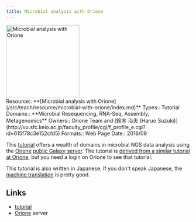 ```yaml
---
title: Microbial analysis with Orione
---
```

<div class='center'>
<a href='http://wiki.pitagora-galaxy.org/wiki/index.php/Orione-live-supplement'><img src="/src/use/orione/orione-logo.png" alt="Microbial analysis with Orione" height="200" /></a>
</div>





<div class='deploymentbox'>
 Resource:: **[Microbial analysis with Orione](/src/teach/resource/microbial-with-orione/index.md)**
 Types:: Tutorial
 Domains:: **Microbial Resequencing, RNA-Seq, Assembly, Metagenomics** 
 Owners:: Orione Team and [鈴木 治夫 (Haruo Suzuki)](http://vu.sfc.keio.ac.jp/faculty_profile/cgi/f_profile_e.cgi?id=615f78c3e152cfd5)
 Formats:: Web Page 
 Date:: 2016/09 
</div>

This [tutorial](http://wiki.pitagora-galaxy.org/wiki/index.php/Orione-live-supplement) offers a wealth of domains in microbial NGS data analysis using the [Orione](https://orione.crs4.it/) [public Galaxy server](/src/use/index.md#orione).  The tutorial is [derived from a similar tutorial at Orione](https://orione.crs4.it/u/puva/p/orione-live-supplement), but you need a login on Orione to see that tutorial.

This tutorial is also written in Japanese.  If you don't speak Japanese, the [machine translation](https://translate.google.com/translate?tl=en&js=y&hl=en&ie=UTF-8&u=http%3A%2F%2Fwiki.pitagora-galaxy.org%2Fwiki%2Findex.php%2FOrione-live-supplement&edit-text=) is pretty good.


## Links

* [tutorial](http://wiki.pitagora-galaxy.org/wiki/index.php/Orione-live-supplement) 
* [Orione](https://orione.crs4.it/) server
